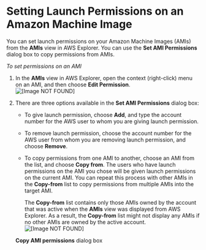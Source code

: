 # Setting Launch Permissions on an Amazon Machine Image<a name="tkv-set-ami-launch-perms"></a>

You can set launch permissions on your Amazon Machine Images \(AMIs\) from the **AMIs** view in AWS Explorer\. You can use the **Set AMI Permissions** dialog box to copy permissions from AMIs\.

 *To set permissions on an AMI* 

1. In the **AMIs** view in AWS Explorer, open the context \(right\-click\) menu on an AMI, and then choose **Edit Permission**\.  
![\[Image NOT FOUND\]](http://docs.aws.amazon.com/toolkit-for-visual-studio/latest/user-guide/images/tkv-ami-edit-permissions-menu.png)

1. There are three options available in the **Set AMI Permissions** dialog box:
   + To give launch permission, choose **Add**, and type the account number for the AWS user to whom you are giving launch permission\.
   + To remove launch permission, choose the account number for the AWS user from whom you are removing launch permission, and choose **Remove**\.
   + To copy permissions from one AMI to another, choose an AMI from the list, and choose **Copy from**\. The users who have launch permissions on the AMI you chose will be given launch permissions on the current AMI\. You can repeat this process with other AMIs in the **Copy\-from** list to copy permissions from multiple AMIs into the target AMI\.

     The **Copy\-from** list contains only those AMIs owned by the account that was active when the **AMIs** view was displayed from AWS Explorer\. As a result, the **Copy\-from** list might not display any AMIs if no other AMIs are owned by the active account\.  
![\[Image NOT FOUND\]](http://docs.aws.amazon.com/toolkit-for-visual-studio/latest/user-guide/images/tkv-ami-copy-permissions-dlg.png)

    **Copy AMI permissions** dialog box